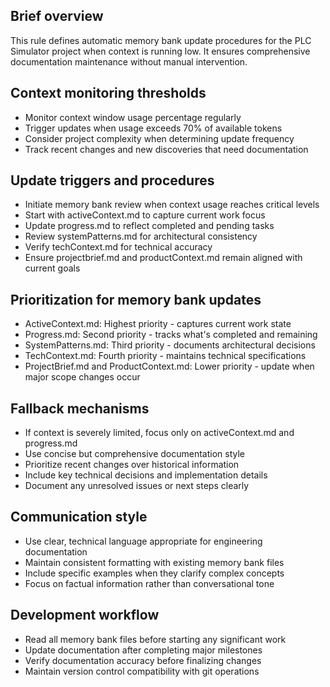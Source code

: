 ## Brief overview
This rule defines automatic memory bank update procedures for the PLC Simulator project when context is running low. It ensures comprehensive documentation maintenance without manual intervention.

## Context monitoring thresholds
- Monitor context window usage percentage regularly
- Trigger updates when usage exceeds 70% of available tokens
- Consider project complexity when determining update frequency
- Track recent changes and new discoveries that need documentation

## Update triggers and procedures
- Initiate memory bank review when context usage reaches critical levels
- Start with activeContext.md to capture current work focus
- Update progress.md to reflect completed and pending tasks
- Review systemPatterns.md for architectural consistency
- Verify techContext.md for technical accuracy
- Ensure projectbrief.md and productContext.md remain aligned with current goals

## Prioritization for memory bank updates
- ActiveContext.md: Highest priority - captures current work state
- Progress.md: Second priority - tracks what's completed and remaining
- SystemPatterns.md: Third priority - documents architectural decisions
- TechContext.md: Fourth priority - maintains technical specifications
- ProjectBrief.md and ProductContext.md: Lower priority - update when major scope changes occur

## Fallback mechanisms
- If context is severely limited, focus only on activeContext.md and progress.md
- Use concise but comprehensive documentation style
- Prioritize recent changes over historical information
- Include key technical decisions and implementation details
- Document any unresolved issues or next steps clearly

## Communication style
- Use clear, technical language appropriate for engineering documentation
- Maintain consistent formatting with existing memory bank files
- Include specific examples when they clarify complex concepts
- Focus on factual information rather than conversational tone

## Development workflow
- Read all memory bank files before starting any significant work
- Update documentation after completing major milestones
- Verify documentation accuracy before finalizing changes
- Maintain version control compatibility with git operations

